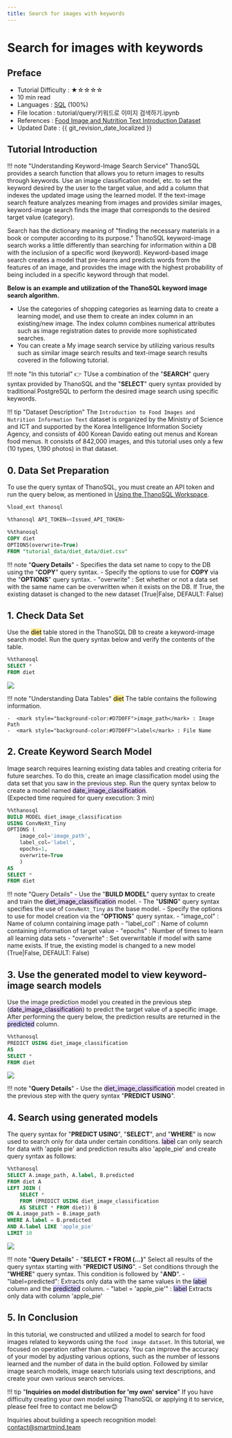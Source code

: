 ```yaml
---
title: Search for images with keywords
---
```


# **Search for images with keywords**

## Preface

- Tutorial Difficulty : ★☆☆☆☆
- 10 min read
- Languages : [SQL](https://ko.wikipedia.org/wiki/SQL) (100%)
- File location : tutorial/query/키워드로 이미지 검색하기.ipynb
- References : [Food Image and Nutrition Text Introduction Dataset](https://aihub.or.kr/aihubdata/data/view.do?currMenu=115&topMenu=100&aihubDataSe=realm&dataSetSn=74)
- Updated Date : {{ git_revision_date_localized }}

## Tutorial Introduction

!!! note "Understanding Keyword-Image Search Service"
ThanoSQL provides a search function that allows you to return images to results through keywords. Use an image classification model, etc. to set the keyword desired by the user to the target value, and add a column that indexes the updated image using the learned model. If the text-image search feature analyzes meaning from images and provides similar images, keyword-image search finds the image that corresponds to the desired target value (category).

Search has the dictionary meaning of "finding the necessary materials in a book or computer according to its purpose." ThanoSQL keyword-image search works a little differently than searching for information within a DB with the inclusion of a specific word (keyword). Keyword-based image search creates a model that pre-learns and predicts words from the features of an image, and provides the image with the highest probability of being included in a specific keyword through that model.

**Below is an example and utilization of the ThanoSQL keyword image search algorithm.**

- Use the categories of shopping categories as learning data to create a learning model, and use them to create an index column in an existing/new image. The index column combines numerical attributes such as image registration dates to provide more sophisticated searches.
- You can create a My image search service by utilizing various results such as similar image search results and text-image search results covered in the following tutorial.

!!! note "In this tutorial"
:point_right: TUse a combination of the "**SEARCH**" query syntax provided by ThanoSQL and the "**SELECT**" query syntax provided by traditional PostgreSQL to perform the desired image search using specific keywords.

!!! tip "Dataset Description"
The `Introduction to Food Images and Nutrition Information Text` dataset is organized by the Ministry of Science and ICT and supported by the Korea Intelligence Information Society Agency, and consists of 400 Korean Davido eating out menus and Korean food menus. It consists of 842,000 images, and this tutorial uses only a few (10 types, 1,190 photos) in that dataset.

## **0. Data Set Preparation**

To use the query syntax of ThanoSQL, you must create an API token and run the query below, as mentioned in [Using the ThanoSQL Workspace](/getting_started/how_to_use_ThanoSQL/#5-thanosql).

```sql
%load_ext thanosql
```

```sql
%thanosql API_TOKEN=<Issued_API_TOKEN>
```

```sql
%%thanosql
COPY diet
OPTIONS(overwrite=True)
FROM "tutorial_data/diet_data/diet.csv"
```

!!! note "**Query Details**" - Specifies the data set name to copy to the DB using the "**COPY**" query syntax. - Specify the options to use for **COPY** via the "**OPTIONS**" query syntax. - "overwrite" : Set whether or not a data set with the same name can be overwritten when it exists on the DB. If True, the existing dataset is changed to the new dataset (True|False, DEFAULT: False)

## **1. Check Data Set**

Use the <mark style="background-color:#FFEC92">diet</mark> table stored in the ThanoSQL DB to create a keyword-image search model. Run the query syntax below and verify the contents of the table.

```sql
%%thanosql
SELECT *
FROM diet
```

<img src = "/img/thanosql_search/base_search/select_img1.png"></img>

!!! note "Understanding Data Tables"
<mark style="background-color:#FFEC92">diet</mark> The table contains the following information.

    -  <mark style="background-color:#D7D0FF">image_path</mark> : Image Path
    -  <mark style="background-color:#D7D0FF">label</mark> : File Name

## **2. Create Keyword Search Model**

Image search requires learning existing data tables and creating criteria for future searches. To do this, create an image classification model using the data set that you saw in the previous step. Run the query syntax below to create a model named <mark style="background-color:#E9D7FD">date_image_classification</mark>.  
(Expected time required for query execution: 3 min)

```sql
%%thanosql
BUILD MODEL diet_image_classification
USING ConvNeXt_Tiny
OPTIONS (
    image_col='image_path',
    label_col='label',
    epochs=1,
    overwrite=True
    )
AS
SELECT *
FROM diet
```

!!! note "Query Details" - Use the "**BUILD MODEL**" query syntax to create and train the <mark style="background-color:#E9D7FD">diet_image_classification</mark> model. - The "**USING**" query syntax specifies the use of `ConvNeXt_Tiny` as the base model. - Specify the options to use for model creation via the "**OPTIONS**" query syntax. - "image_col" : Name of column containing image path - "label_col" : Name of column containing information of target value - "epochs" : Number of times to learn all learning data sets - "overwrite" : Set overwritable if model with same name exists. If true, the existing model is changed to a new model (True|False, DEFAULT: False)

## **3. Use the generated model to view keyword-image search models**

Use the image prediction model you created in the previous step (<mark style="background-color:#E9D7FD">date_image_classification</mark>) to predict the target value of a specific image. After performing the query below, the prediction results are returned in the <mark style="background-color:#D7D0FF">predicted</mark> column.

```sql
%%thanosql
PREDICT USING diet_image_classification
AS
SELECT *
FROM diet
```

<img src = "/img/thanosql_search/base_search/select_img2.png"></img>

!!! note "**Query Details**" - Use the <mark style="background-color:#E9D7FD">diet_image_classification</mark> model created in the previous step with the query syntax "**PREDICT USING**".

## **4. Search using generated models**

The query syntax for "**PREDICT USING**", "**SELECT**", and "**WHERE**" is now used to search only for data under certain conditions. <mark style="background-color:#E9D7FD">label</mark> can only search for data with 'apple pie' and prediction results also 'apple_pie' and create query syntax as follows:

```sql
%%thanosql
SELECT A.image_path, A.label, B.predicted
FROM diet A
LEFT JOIN (
    SELECT *
    FROM (PREDICT USING diet_image_classification
    AS SELECT * FROM diet)) B
ON A.image_path = B.image_path
WHERE A.label = B.predicted
AND A.label LIKE 'apple_pie'
LIMIT 10
```

<img src = "/img/thanosql_search/base_search/select_img3.png"></img>

!!! note "**Query Details**" - "**SELECT \* FROM (...)**" Select all results of the query syntax starting with "**PREDICT USING**". - Set conditions through the "**WHERE**" query syntax. This condition is followed by "**AND**". - "label=predicted": Extracts only data with the same values in the <mark style="background-color:#D7D0FF">label</mark> column and the <mark style="background-color:#D7D0FF">predicted</mark> column. - "label = 'apple_pie'" : <mark style="background-color:#D7D0FF">label</mark> Extracts only data with column 'apple_pie'

## **5. In Conclusion**

In this tutorial, we constructed and utilized a model to search for food images related to keywords using the `food image dataset`. In this tutorial, we focused on operation rather than accuracy. You can improve the accuracy of your model by adjusting various options, such as the number of lessons learned and the number of data in the build option. Followed by similar image search models, image search tutorials using text descriptions, and create your own various search services.

!!! tip "**Inquiries on model distribution for 'my own' service**"
If you have difficulty creating your own model using ThanoSQL or applying it to service, please feel free to contact me below😊

Inquiries about building a speech recognition model: contact@smartmind.team
